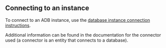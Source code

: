 ## Connecting to an instance

To connect to an ADB instance, use the [database instance connection instructions](/docs/en/dbs/dbaas/dbaas-start/db-connect).

Additional information can be found in the documentation for the connector used (a connector is an entity that connects to a database).
